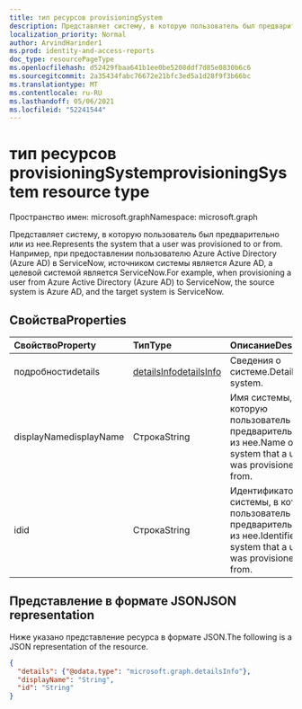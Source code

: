 ```yaml
---
title: тип ресурсов provisioningSystem
description: Представляет систему, в которую пользователь был предварительно или из нее.
localization_priority: Normal
author: ArvindHarinder1
ms.prod: identity-and-access-reports
doc_type: resourcePageType
ms.openlocfilehash: d52429fbaa641b1ee0be5208ddf7d85e0830b6c6
ms.sourcegitcommit: 2a35434fabc76672e21bfc3ed5a1d28f9f3b66bc
ms.translationtype: MT
ms.contentlocale: ru-RU
ms.lasthandoff: 05/06/2021
ms.locfileid: "52241544"
---
```

# <a name="provisioningsystem-resource-type"></a><span data-ttu-id="4a975-103">тип ресурсов provisioningSystem</span><span class="sxs-lookup"><span data-stu-id="4a975-103">provisioningSystem resource type</span></span>

<span data-ttu-id="4a975-104">Пространство имен: microsoft.graph</span><span class="sxs-lookup"><span data-stu-id="4a975-104">Namespace: microsoft.graph</span></span>


<span data-ttu-id="4a975-105">Представляет систему, в которую пользователь был предварительно или из нее.</span><span class="sxs-lookup"><span data-stu-id="4a975-105">Represents the system that a user was provisioned to or from.</span></span> <span data-ttu-id="4a975-106">Например, при предоставлении пользователю Azure Active Directory (Azure AD) в ServiceNow, источником системы является Azure AD, а целевой системой является ServiceNow.</span><span class="sxs-lookup"><span data-stu-id="4a975-106">For example, when provisioning a user from Azure Active Directory (Azure AD) to ServiceNow, the source system is Azure AD, and the target system is ServiceNow.</span></span>

## <a name="properties"></a><span data-ttu-id="4a975-107">Свойства</span><span class="sxs-lookup"><span data-stu-id="4a975-107">Properties</span></span>

| <span data-ttu-id="4a975-108">Свойство</span><span class="sxs-lookup"><span data-stu-id="4a975-108">Property</span></span>     | <span data-ttu-id="4a975-109">Тип</span><span class="sxs-lookup"><span data-stu-id="4a975-109">Type</span></span>        | <span data-ttu-id="4a975-110">Описание</span><span class="sxs-lookup"><span data-stu-id="4a975-110">Description</span></span> |
|:-------------|:------------|:------------|
|<span data-ttu-id="4a975-111">подробности</span><span class="sxs-lookup"><span data-stu-id="4a975-111">details</span></span>|[<span data-ttu-id="4a975-112">detailsInfo</span><span class="sxs-lookup"><span data-stu-id="4a975-112">detailsInfo</span></span>](detailsinfo.md)|<span data-ttu-id="4a975-113">Сведения о системе.</span><span class="sxs-lookup"><span data-stu-id="4a975-113">Details of the system.</span></span>|
|<span data-ttu-id="4a975-114">displayName</span><span class="sxs-lookup"><span data-stu-id="4a975-114">displayName</span></span>|<span data-ttu-id="4a975-115">Строка</span><span class="sxs-lookup"><span data-stu-id="4a975-115">String</span></span>|<span data-ttu-id="4a975-116">Имя системы, в которую пользователь был предварительно или из нее.</span><span class="sxs-lookup"><span data-stu-id="4a975-116">Name of the system that a user was provisioned to or from.</span></span>|
|<span data-ttu-id="4a975-117">id</span><span class="sxs-lookup"><span data-stu-id="4a975-117">id</span></span>|<span data-ttu-id="4a975-118">Строка</span><span class="sxs-lookup"><span data-stu-id="4a975-118">String</span></span>|<span data-ttu-id="4a975-119">Идентификатор системы, в которую пользователь был предварительно или из нее.</span><span class="sxs-lookup"><span data-stu-id="4a975-119">Identifier of the system that a user was provisioned to or from.</span></span>|

## <a name="json-representation"></a><span data-ttu-id="4a975-120">Представление в формате JSON</span><span class="sxs-lookup"><span data-stu-id="4a975-120">JSON representation</span></span>

<span data-ttu-id="4a975-121">Ниже указано представление ресурса в формате JSON.</span><span class="sxs-lookup"><span data-stu-id="4a975-121">The following is a JSON representation of the resource.</span></span>

<!-- {
  "blockType": "resource",
  "optionalProperties": [

  ],
  "@odata.type": "microsoft.graph.provisioningSystem",
  "baseType": null
}-->

```json
{
  "details": {"@odata.type": "microsoft.graph.detailsInfo"},
  "displayName": "String",
  "id": "String"
}
```

<!-- uuid: 16cd6b66-4b1a-43a1-adaf-3a886856ed98
2019-02-04 14:57:30 UTC -->
<!-- {
  "type": "#page.annotation",
  "description": "provisioningSystem resource",
  "keywords": "",
  "section": "documentation",
  "tocPath": ""
}-->


